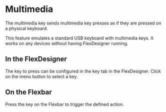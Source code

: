 # Multimedia

The multimedia key sends multimedia key presses as if they are pressed on a physical keyboard.

This feature emulates a standard USB keyboard with multimedia keys. It works on any devices without having FlexDesigner running.

## In the FlexDesigner

The key to press can be configured in the key tab in the FlexDesigner. Click on the menu button to select a key.

## On the Flexbar

Press the key on the Flexbar to trigger the defined action.
